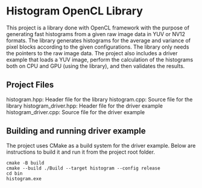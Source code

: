 # Histogram OpenCL Library

This project is a library done with OpenCL framework with the purpose of generating fast histograms from a given raw image data in YUV or NV12 formats.
The library generates histograms for the average and variance of pixel blocks according to the given configurations.
The library only needs the pointers to the raw image data.
The project also includes a driver example that loads a YUV image, perform the calculation of the histograms both on CPU and GPU (using the library), and then validates the results.

## Project Files

histogram.hpp: Header file for the library
histogram.cpp: Source file for the library
histogram_driver.hpp: Header file for the driver example
histogram_driver.cpp: Source file for the driver example

## Building and running driver example

The project uses CMake as a build system for the driver example.
Below are instructions to build it and run it from the project root folder.

```
cmake -B build
cmake --build ./Build --target histogram --config release
cd bin
histogram.exe
```
